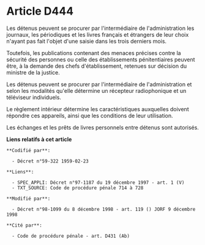 # Article D444

Les détenus peuvent se procurer par l'intermédiaire de l'administration les journaux, les périodiques et les livres français
et étrangers de leur choix n'ayant pas fait l'objet d'une saisie dans les trois derniers mois.

Toutefois, les publications contenant des menaces précises contre la sécurité des personnes ou celle des établissements
pénitentiaires peuvent être, à la demande des chefs d'établissement, retenues sur décision du ministre de la justice.

Les détenus peuvent se procurer par l'intermédiaire de l'administration et selon les modalités qu'elle détermine un récepteur
radiophonique et un téléviseur individuels.

Le règlement intérieur détermine les caractéristiques auxquelles doivent répondre ces appareils, ainsi que les conditions de
leur utilisation.

Les échanges et les prêts de livres personnels entre détenus sont autorisés.

**Liens relatifs à cet article**

	**Codifié par**:

	  - Décret n°59-322 1959-02-23

	**Liens**:

	  - SPEC_APPLI: Décret n°97-1187 du 19 décembre 1997 - art. 1 (V)
	  - TXT_SOURCE: Code de procédure pénale 714 à 728

	**Modifié par**:

	  - Décret n°98-1099 du 8 décembre 1998 - art. 119 () JORF 9 décembre 1998

	**Cité par**:

	  - Code de procédure pénale - art. D431 (Ab)
